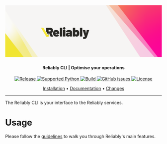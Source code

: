 <h2 align="center">
  <br>
  <p align="center"><img src="https://raw.githubusercontent.com/reliablyhq/cli/main/public/logo.png"></p>
</h2>

<h4 align="center">Reliably CLI | Optimise your operations</h4>

<p align="center">
   <a href="https://github.com/reliablyhq/cli/releases">
   <img alt="Release" src="https://img.shields.io/pypi/v/reliably-cli.svg">
   <a href="https://pypi.org/project/reliably-cli/">
   <img alt="Supported Python" src="https://img.shields.io/pypi/pyversions/chaostoolkit-reliably.svg">
   <a href="https://goreportcard.com/report/github.com/reliablyhq/cli">
   <a href="#">
   <img alt="Build" src="https://github.com/reliablyhq/cli/actions/workflows/cli-check.yaml/badge.svg">
   <a href="https://github.com/reliablyhq/cli/issues">
   <img alt="GitHub issues" src="https://img.shields.io/github/issues/reliablyhq/cli?style=flat-square&logo=github&logoColor=white">
   <a href="https://github.com/reliablyhq/cli/blob/master/LICENSE.md">
   <img alt="License" src="https://img.shields.io/github/license/reliablyhq/cli">
</p>

<p align="center">
  <a href="#installation">Installation</a> •
  <a href="https://reliably.com/docs/">Documentation</a> •
  <a href="https://github.com/reliablyhq/cli/blob/main/CHANGELOG.md">Changes</a>
</p>

---

The Reliably CLI is your interface to the Reliably services. 


# Usage

Please follow the [guidelines][] to walk you through Reliably's main features.

[guidelines]: https://reliably.dev/docs/guides/
